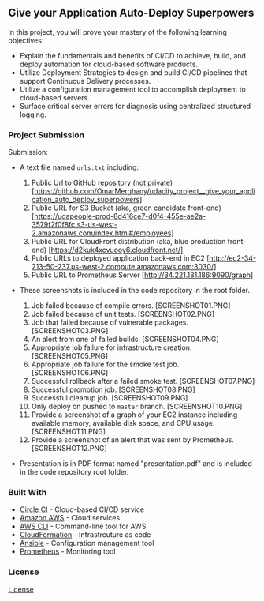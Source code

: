 ## Give your Application Auto-Deploy Superpowers

In this project, you will prove your mastery of the following learning objectives:

- Explain the fundamentals and benefits of CI/CD to achieve, build, and deploy automation for cloud-based software products.
- Utilize Deployment Strategies to design and build CI/CD pipelines that support Continuous Delivery processes.
- Utilize a configuration management tool to accomplish deployment to cloud-based servers.
- Surface critical server errors for diagnosis using centralized structured logging.


### Project Submission

Submission:

- A text file named `urls.txt` including:
  1. Public Url to GitHub repository (not private) [https://github.com/OmarMerghany/udacity_project__give_your_application_auto_deploy_superpowers]
  1. Public URL for S3 Bucket (aka, green candidate front-end) [https://udapeople-prod-8d416ce7-d0f4-455e-ae2a-3579f2f0f8fc.s3-us-west-2.amazonaws.com/index.html#/employees]
  1. Public URL for CloudFront distribution (aka, blue production front-end) [https://d2kuk4xcvuooy6.cloudfront.net/]
  1. Public URLs to deployed application back-end in EC2 [http://ec2-34-213-50-237.us-west-2.compute.amazonaws.com:3030/]
  1. Public URL to Prometheus Server [http://34.221.181.186:9090/graph]
- These screenshots is included in the code repository in the root folder.
  1. Job failed because of compile errors. [SCREENSHOT01.PNG]
  1. Job failed because of unit tests. [SCREENSHOT02.PNG]
  1. Job that failed because of vulnerable packages. [SCREENSHOT03.PNG]
  1. An alert from one of failed builds. [SCREENSHOT04.PNG]
  1. Appropriate job failure for infrastructure creation. [SCREENSHOT05.PNG]
  1. Appropriate job failure for the smoke test job. [SCREENSHOT06.PNG]
  1. Successful rollback after a failed smoke test. [SCREENSHOT07.PNG]  
  1. Successful promotion job. [SCREENSHOT08.PNG]
  1. Successful cleanup job. [SCREENSHOT09.PNG]
  1. Only deploy on pushed to `master` branch. [SCREENSHOT10.PNG]
  1. Provide a screenshot of a graph of your EC2 instance including available memory, available disk space, and CPU usage. [SCREENSHOT11.PNG]
  1. Provide a screenshot of an alert that was sent by Prometheus. [SCREENSHOT12.PNG]

- Presentation is in PDF format named "presentation.pdf" and is included in the code repository root folder. 

### Built With

- [Circle CI](www.circleci.com) - Cloud-based CI/CD service
- [Amazon AWS](https://aws.amazon.com/) - Cloud services
- [AWS CLI](https://aws.amazon.com/cli/) - Command-line tool for AWS
- [CloudFormation](https://aws.amazon.com/cloudformation/) - Infrastrcuture as code
- [Ansible](https://www.ansible.com/) - Configuration management tool
- [Prometheus](https://prometheus.io/) - Monitoring tool

### License

[License](LICENSE.md)
